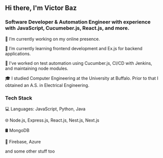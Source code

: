 ## Hi there, I'm Victor Baz

### Software Developer & Automation Engineer with experience with JavaScript, Cucumeber.js, React.js, and more.

🔭 I’m currently working on my online presence.

🌱 I’m currently learning frontend development and Ex.js for backend applications.

📝 I've worked on test automation using Cucumber.js, CI/CD with Jenkins, and maintaining node modules.

🎓 I studied Computer Engineering at the University at Buffalo. Prior to that I obtained an A.S. in Electrical Engineering.



### Tech Stack

💻 Languages: JavaScript, Python, Java

🌐 Node.js, Express.js, React.js, Nest.js, Next.js

🛢 MongoDB

🔧 Firebase, Azure

and some other stuff too

